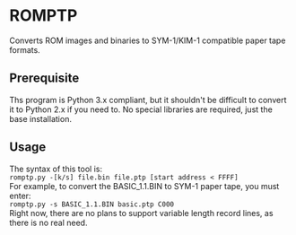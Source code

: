 # ROMPTP
Converts ROM images and binaries to SYM-1/KIM-1 compatible paper tape formats.

## Prerequisite
Ths program is Python 3.x compliant, but it shouldn't be difficult to convert it to Python 2.x if you need to. No special libraries are required, just the base installation.

## Usage
The syntax of this tool is:\
`romptp.py -[k/s] file.bin file.ptp [start address < FFFF]`\
For example, to convert the BASIC_1.1.BIN to SYM-1 paper tape, you must enter:\
`romptp.py -s BASIC_1.1.BIN basic.ptp C000`\
Right now, there are no plans to support variable length record lines, as there is no real need.